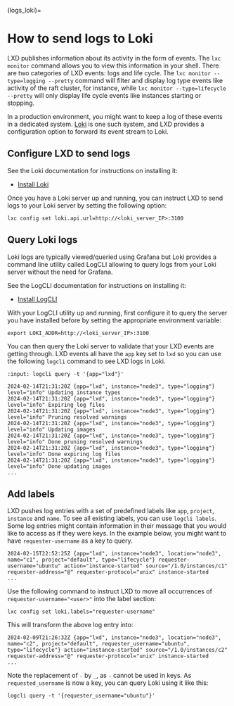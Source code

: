 (logs_loki)=
# How to send logs to Loki

<!-- Include start logs_loki intro -->
LXD publishes information about its activity in the form of events. The `lxc monitor` command allows you to view this information in your shell. There are two categories of LXD events: logs and life cycle. The `lxc monitor --type=logging --pretty` command will filter and display log type events like activity of the raft cluster, for instance, while `lxc monitor --type=lifecycle --pretty` will only display life cycle events like instances starting or stopping.

In a production environment, you might want to keep a log of these events in a dedicated system. [Loki](https://grafana.com/oss/loki/) is one such system, and LXD provides a configuration option to forward its event stream to Loki.
<!-- Include end logs_loki intro -->

## Configure LXD to send logs

See the Loki documentation for instructions on installing it:

- [Install Loki](https://grafana.com/docs/loki/latest/setup/install/)

Once you have a Loki server up and running, you can instruct LXD to send logs to your Loki server by setting the following option:

    lxc config set loki.api.url=http://<loki_server_IP>:3100

## Query Loki logs

Loki logs are typically viewed/queried using Grafana but Loki provides a command line utility called LogCLI allowing to query logs from your Loki server without the need for Grafana.

See the LogCLI documentation for instructions on installing it:

- [Install LogCLI](https://grafana.com/docs/loki/latest/query/logcli/)

With your LogCLI utility up and running, first configure it to query the server you have installed before by setting the appropriate environment variable:

    export LOKI_ADDR=http://<loki_server_IP>:3100

You can then query the Loki server to validate that your LXD events are getting through. LXD events all have the `app` key set to `lxd` so you can use the following `logcli` command to see LXD logs in Loki.

```{terminal}
:input: logcli query -t '{app="lxd"}'

2024-02-14T21:31:20Z {app="lxd", instance="node3", type="logging"} level="info" Updating instance types
2024-02-14T21:31:20Z {app="lxd", instance="node3", type="logging"} level="info" Expiring log files
2024-02-14T21:31:20Z {app="lxd", instance="node3", type="logging"} level="info" Pruning resolved warnings
2024-02-14T21:31:20Z {app="lxd", instance="node3", type="logging"} level="info" Updating images
2024-02-14T21:31:20Z {app="lxd", instance="node3", type="logging"} level="info" Done pruning resolved warnings
2024-02-14T21:31:20Z {app="lxd", instance="node3", type="logging"} level="info" Done expiring log files
2024-02-14T21:31:20Z {app="lxd", instance="node3", type="logging"} level="info" Done updating images
...
```

## Add labels

LXD pushes log entries with a set of predefined labels like `app`, `project`, `instance` and `name`. To see all existing labels, you can use `logcli labels`. Some log entries might contain information in their message that you would like to access as if they were keys. In the example below, you might want to have `requester-username` as a key to query.

```
2024-02-15T22:52:25Z {app="lxd", instance="node3", location="node3", name="c1", project="default", type="lifecycle"} requester-username="ubuntu" action="instance-started" source="/1.0/instances/c1" requester-address="@" requester-protocol="unix" instance-started
...
```

Use the following command to instruct LXD to move all occurrences of `requester-username="<user>"` into the label section:

    lxc config set loki.labels="requester-username"

This will transform the above log entry into:

```
2024-02-09T21:26:32Z {app="lxd", instance="node3", location="node3", name="c2", project="default", requester_username="ubuntu", type="lifecycle"} action="instance-started" source="/1.0/instances/c2" requester-address="@" requester-protocol="unix" instance-started
...
```

Note the replacement of `-` by `_`, as `-` cannot be used in keys. As `requested_username` is now a key, you can query Loki using it like this:

    logcli query -t '{requester_username="ubuntu"}'
